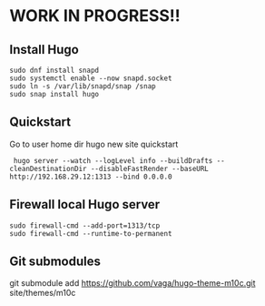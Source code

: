 

# WORK IN PROGRESS!!


## Install Hugo
```
sudo dnf install snapd
sudo systemctl enable --now snapd.socket
sudo ln -s /var/lib/snapd/snap /snap
sudo snap install hugo
```


## Quickstart
Go to user home dir
hugo new site quickstart

```
 hugo server --watch --logLevel info --buildDrafts --cleanDestinationDir --disableFastRender --baseURL http://192.168.29.12:1313 --bind 0.0.0.0
```





## Firewall local Hugo server
```
sudo firewall-cmd --add-port=1313/tcp
sudo firewall-cmd --runtime-to-permanent
```

## Git submodules
git submodule add https://github.com/vaga/hugo-theme-m10c.git site/themes/m10c

